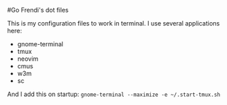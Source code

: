 #Go Frendi's dot files

This is my configuration files to work in terminal.
I use several applications here:

* gnome-terminal
* tmux
* neovim
* cmus
* w3m
* sc

And I add this on startup: `gnome-terminal --maximize -e ~/.start-tmux.sh`
